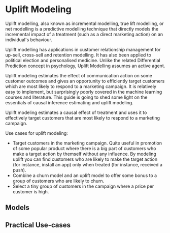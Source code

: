 # Uplift Modeling

Uplift modelling, also known as incremental modelling, true lift modelling, or net modelling is a predictive modelling technique that directly models the incremental impact of a treatment (such as a direct marketing action) on an individual's behaviour.

Uplift modelling has applications in customer relationship management for up-sell, cross-sell and retention modelling. It has also been applied to political election and personalised medicine. Unlike the related Differential Prediction concept in psychology, Uplift Modelling assumes an active agent.

Uplift modeling estimates the effect of communication action on some customer outcomes and gives an opportunity to efficiently target customers which are most likely to respond to a marketing campaign. It is relatively easy to implement, but surprisingly poorly covered in the machine learning courses and literature. This guide is going to shed some light on the essentials of causal inference estimating and uplift modeling.

Uplift modeling estimates a causal effect of treatment and uses it to effectively target customers that are most likely to respond to a marketing campaign.

Use cases for uplift modeling:

- Target customers in the marketing campaign. Quite useful in promotion of some popular product where there is a big part of customers who make a target action by themself without any influence. By modeling uplift you can find customers who are likely to make the target action (for instance, install an app) only when treated (for instance, received a push).
- Combine a churn model and an uplift model to offer some bonus to a group of customers who are likely to churn.
- Select a tiny group of customers in the campaign where a price per customer is high.

## Models

## Practical Use-cases


